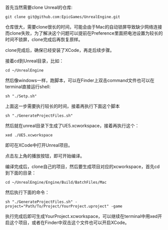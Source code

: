 首先当然需要clone Unreal的仓库:

```shell
git clone git@github.com:EpicGames/UnrealEngine.git
```

仓库很大，需要clone很长的时间，可能会由于Mac的自动锁屏导致缺少网络连接而clone失败，为了解决这个问题可以提前在Preference里面把电池设置为较长的时间不锁屏，clone完成后再恢复原样。

clone完成后，确保已经安装了XCode，再走后续步骤。

接着cd到Unreal目录，比如：

```shell
cd ~/UnrealEngine
```

然后像windows一样，跑脚本，可以在Finder上双击command文件也可以在terminal直接运行shell:

```shell
sh "./Setp.sh"
```

上面这一步需要执行较长的时间，接着再执行下面这个脚本

```shell
sh "./GenerateProjectFiles.sh"
```

然后就在unreal目录下生成了UE5.xcworkspace，接着再执行这个：

```shell
xed ./UE5.xcworkspace
```

即可在XCode中打开Unreal项目。

点击左上角的播放按钮，即可开始编译。

编译完成后，clone自己的项目，然后要生成项目对应的xcworkspace，首先cd到下面的目录：

```shell
cd ~/UnrealEngine/Engine/Build/BatchFiles/Mac
```

然后执行下面的命令：

```shell
sh "./GenerateProjectFiles.sh" -project="Path/To/Project/YourProject.uproject" -game
```

执行完成后即可生成YourProject.xcworkspace，可以继续在terminal中用xed开启这个项目，或者在Finder中双击这个文件也可以开启XCode。